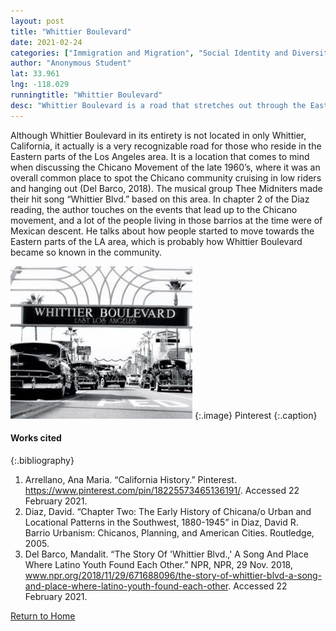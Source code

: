 ```yaml
---
layout: post
title: "Whittier Boulevard"
date: 2021-02-24
categories: ["Immigration and Migration", "Social Identity and Diversity"]
author: "Anonymous Student"
lat: 33.961 
lng: -118.029
runningtitle: "Whittier Boulevard"
desc: "Whittier Boulevard is a road that stretches out through the Eastern location of the Los Angeles Area. It was significant during the Chicano movement of the 1960s."
---
```

Although Whittier Boulevard in its entirety is not located in only Whittier, California, it actually is a very recognizable road for those who reside in the Eastern parts of the Los Angeles area. It is a location that comes to mind when discussing the Chicano Movement of the late 1960’s, where it was an overall common place to spot the Chicano community cruising in low riders and hanging out (Del Barco, 2018). The musical group Thee Midniters made their hit song “Whittier Blvd.” based on this area. In chapter 2 of the Diaz reading, the author touches on the events that lead up to the Chicano movement, and a lot of the people living in those barrios at the time were of Mexican descent. He talks about how people started to move towards the Eastern parts of the LA area, which is probably how Whittier Boulevard became so known in the community. 

![Whittier Boulevard](images/WhittierBoulevard_pin3.jpg)
   {:.image} 
Pinterest
   {:.caption} 

#### Works cited

{:.bibliography}
1. Arrellano, Ana Maria. “California History.” Pinterest. https://www.pinterest.com/pin/18225573465136191/. Accessed 22 February 2021. 
2. Diaz, David. “Chapter Two: The Early History of Chicana/o Urban and Locational Patterns in the Southwest, 1880-1945” in Diaz, David R. Barrio Urbanism: Chicanos, Planning, and American Cities. Routledge, 2005.
3. Del Barco, Mandalit. “The Story Of 'Whittier Blvd.,' A Song And Place Where Latino Youth Found Each Other.” NPR, NPR, 29 Nov. 2018, www.npr.org/2018/11/29/671688096/the-story-of-whittier-blvd-a-song-and-place-where-latino-youth-found-each-other. Accessed 22 February 2021. 

[Return to Home](https://uclachicanxstudies.github.io/BarrioSuburbanisms/)
